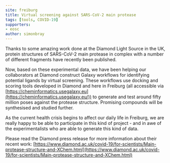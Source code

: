 ```yaml
---
site: freiburg
title: Virtual screening against SARS-CoV-2 main protease
tags: [tools, COVID-19]
supporters:
- eosc
author: simonbray
---
```


Thanks to some amazing work done at the Diamond Light Source in the UK, protein structures of SARS-CoV-2 main protease in complex with a number of different fragments have recently been published. 

Now, based on these experimental data, we have been helping our collaborators at Diamond construct Galaxy workflows for identifying potential ligands by virtual screening. These workflows use docking and scoring tools developed in Diamond and here in Freiburg (all accessible via [https://cheminformatics.usegalaxy.eu](https://cheminformatics.usegalaxy.eu/)) to generate and test around fifty million poses against the protease structure. Promising compounds will be synthesised and studied further.

As the current health crisis begins to affect our daily life in Freiburg, we are really happy to be able to participate in this kind of project - and in awe of the experimentalists who are able to generate this kind of data.

Please read the Diamond press release for more information about their recent work: [https://www.diamond.ac.uk/covid-19/for-scientists/Main-protease-structure-and-XChem.html](https://www.diamond.ac.uk/covid-19/for-scientists/Main-protease-structure-and-XChem.html)
